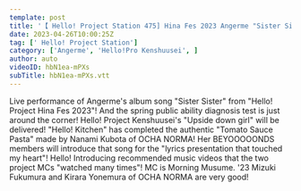 ```yaml
---
template: post
title: '【 Hello! Project Station 475] Hina Fes 2023 Angerme "Sister Sister" & Hello Pro Kenshuusei "Upside down girl" Hello! Kitchen & Lyric Presentation MC: Mizuki Fukumura & Kirara Yonemura'
date: 2023-04-26T10:00:25Z
tag: [' Hello! Project Station']
category: ['Angerme', 'Hello!Pro Kenshuusei', ]
author: auto 
videoID: hbN1ea-mPXs
subTitle: hbN1ea-mPXs.vtt
---
```

Live performance of Angerme's album song "Sister Sister" from "Hello! Project Hina Fes 2023"! And the spring public ability diagnosis test is just around the corner! Hello! Project Kenshuusei's "Upside down girl" will be delivered! "Hello! Kitchen" has completed the authentic "Tomato Sauce Pasta" made by Nanami Kubota of OCHA NORMA! Her BEYOOOOONDS members will introduce that song for the "lyrics presentation that touched my heart"! Hello! Introducing recommended music videos that the two project MCs "watched many times"! MC is Morning Musume. '23 Mizuki Fukumura and Kirara Yonemura of OCHA NORMA are very good!